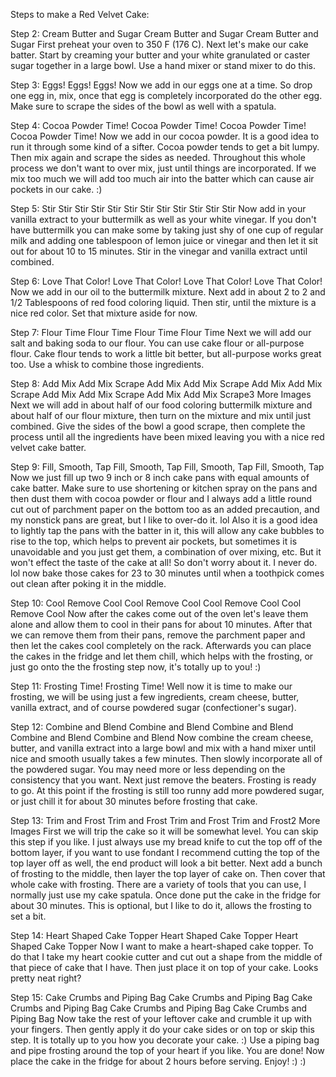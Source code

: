 Steps  to make a Red Velvet Cake:

Step 2: Cream Butter and Sugar
Cream Butter and Sugar
Cream Butter and Sugar
First preheat your oven to 350 F (176 C). Next let's make our cake batter. Start by creaming your butter and your white granulated or caster sugar together in a large bowl. Use a hand mixer or stand mixer to do this.


Step 3: Eggs!
Eggs!
Eggs!
Now we add in our eggs one at a time. So drop one egg in, mix, once that egg is completely incorporated do the other egg. Make sure to scrape the sides of the bowl as well with a spatula.


Step 4: Cocoa Powder Time!
Cocoa Powder Time!
Cocoa Powder Time!
Cocoa Powder Time!
Now we add in our cocoa powder. It is a good idea to run it through some kind of a sifter. Cocoa powder tends to get a bit lumpy. Then mix again and scrape the sides as needed. Throughout this whole process we don't want to over mix, just until things are incorporated. If we mix too much we will add too much air into the batter which can cause air pockets in our cake. :)


Step 5: Stir Stir Stir
Stir Stir Stir
Stir Stir Stir
Stir Stir Stir
Now add in your vanilla extract to your buttermilk as well as your white vinegar. If you don't have buttermilk you can make some by taking just shy of one cup of regular milk and adding one tablespoon of lemon juice or vinegar and then let it sit out for about 10 to 15 minutes. Stir in the vinegar and vanilla extract until combined.


Step 6: Love That Color!
Love That Color!
Love That Color!
Love That Color!
Now we add in our oil to the buttermilk mixture. Next add in about 2 to 2 and 1/2 Tablespoons of red food coloring liquid. Then stir, until the mixture is a nice red color. Set that mixture aside for now.


Step 7: Flour Time
Flour Time
Flour Time
Flour Time
Next we will add our salt and baking soda to our flour. You can use cake flour or all-purpose flour. Cake flour tends to work a little bit better, but all-purpose works great too. Use a whisk to combine those ingredients.


Step 8: Add Mix Add Mix Scrape
Add Mix Add Mix Scrape
Add Mix Add Mix Scrape
Add Mix Add Mix Scrape
Add Mix Add Mix Scrape3 More Images
Next we will add in about half of our food coloring buttermilk mixture and about half of our flour mixture, then turn on the mixture and mix until just combined. Give the sides of the bowl a good scrape, then complete the process until all the ingredients have been mixed leaving you with a nice red velvet cake batter.


Step 9: Fill, Smooth, Tap
Fill, Smooth, Tap
Fill, Smooth, Tap
Fill, Smooth, Tap
Now we just fill up two 9 inch or 8 inch cake pans with equal amounts of cake batter. Make sure to use shortening or kitchen spray on the pans and then dust them with cocoa powder or flour and I always add a little round cut out of parchment paper on the bottom too as an added precaution, and my nonstick pans are great, but I like to over-do it. lol Also it is a good idea to lightly tap the pans with the batter in it, this will allow any cake bubbles to rise to the top, which helps to prevent air pockets, but sometimes it is unavoidable and you just get them, a combination of over mixing, etc. But it won't effect the taste of the cake at all! So don't worry about it. I never do. lol now bake those cakes for 23 to 30 minutes until when a toothpick comes out clean after poking it in the middle.


Step 10: Cool Remove Cool
Cool Remove Cool
Cool Remove Cool
Cool Remove Cool
Now after the cakes come out of the oven let's leave them alone and allow them to cool in their pans for about 10 minutes. After that we can remove them from their pans, remove the parchment paper and then let the cakes cool completely on the rack. Afterwards you can place the cakes in the fridge and let them chill, which helps with the frosting, or just go onto the the frosting step now, it's totally up to you! :)


Step 11: Frosting Time!
Frosting Time!
Well now it is time to make our frosting, we will be using just a few ingredients, cream cheese, butter, vanilla extract, and of course powdered sugar (confectioner's sugar).


Step 12: Combine and Blend
Combine and Blend
Combine and Blend
Combine and Blend
Combine and Blend
Now combine the cream cheese, butter, and vanilla extract into a large bowl and mix with a hand mixer until nice and smooth usually takes a few minutes. Then slowly incorporate all of the powdered sugar. You may need more or less depending on the consistency that you want. Next just remove the beaters. Frosting is ready to go. At this point if the frosting is still too runny add more powdered sugar, or just chill it for about 30 minutes before frosting that cake.


Step 13: Trim and Frost
Trim and Frost
Trim and Frost
Trim and Frost2 More Images
First we will trip the cake so it will be somewhat level. You can skip this step if you like. I just always use my bread knife to cut the top off of the bottom layer, if you want to use fondant I recommend cutting the top of the top layer off as well, the end product will look a bit better. Next add a bunch of frosting to the middle, then layer the top layer of cake on. Then cover that whole cake with frosting. There are a variety of tools that you can use, I normally just use my cake spatula. Once done put the cake in the fridge for about 30 minutes. This is optional, but I like to do it, allows the frosting to set a bit.


Step 14: Heart Shaped Cake Topper
Heart Shaped Cake Topper
Heart Shaped Cake Topper
Now I want to make a heart-shaped cake topper. To do that I take my heart cookie cutter and cut out a shape from the middle of that piece of cake that I have. Then just place it on top of your cake. Looks pretty neat right?


Step 15: Cake Crumbs and Piping Bag
Cake Crumbs and Piping Bag
Cake Crumbs and Piping Bag
Cake Crumbs and Piping Bag
Cake Crumbs and Piping Bag
Now take the rest of your leftover cake and crumble it up with your fingers. Then gently apply it do your cake sides or on top or skip this step. It is totally up to you how you decorate your cake. :) Use a piping bag and pipe frosting around the top of your heart if you like. You are done! Now place the cake in the fridge for about 2 hours before serving. Enjoy! :) :)